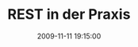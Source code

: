 ---
layout: event
title:  "REST in der Praxis"
date:   2009-11-11 19:15:00
tags: events
speakers:
 - groth
location: uni-ka-hs101
---